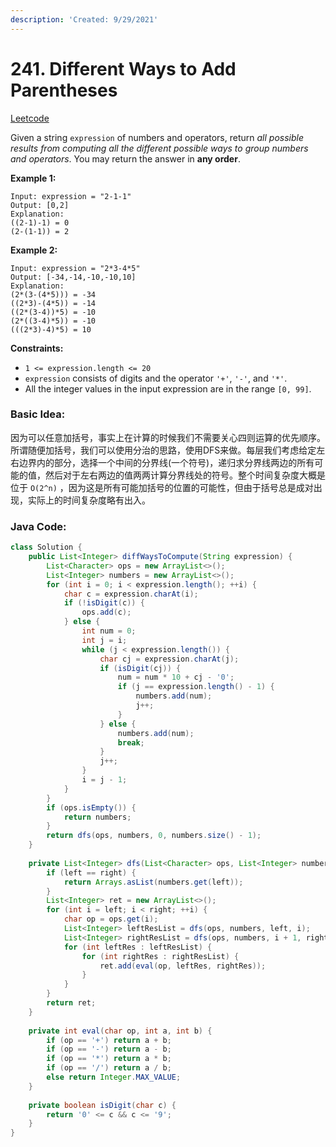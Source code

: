 ```yaml
---
description: 'Created: 9/29/2021'
---
```


# 241. Different Ways to Add Parentheses

[Leetcode](https://leetcode.com/problems/different-ways-to-add-parentheses/)

Given a string `expression` of numbers and operators, return _all possible results from computing all the different possible ways to group numbers and operators_. You may return the answer in **any order**.

**Example 1:**

```text
Input: expression = "2-1-1"
Output: [0,2]
Explanation:
((2-1)-1) = 0 
(2-(1-1)) = 2
```

**Example 2:**

```text
Input: expression = "2*3-4*5"
Output: [-34,-14,-10,-10,10]
Explanation:
(2*(3-(4*5))) = -34 
((2*3)-(4*5)) = -14 
((2*(3-4))*5) = -10 
(2*((3-4)*5)) = -10 
(((2*3)-4)*5) = 10
```

**Constraints:**

* `1 <= expression.length <= 20`
* `expression` consists of digits and the operator `'+'`, `'-'`, and `'*'`.
* All the integer values in the input expression are in the range `[0, 99]`.

### Basic Idea:

因为可以任意加括号，事实上在计算的时候我们不需要关心四则运算的优先顺序。所谓随便加括号，我们可以使用分治的思路，使用DFS来做。每层我们考虑给定左右边界内的部分，选择一个中间的分界线\(一个符号\)，递归求分界线两边的所有可能的值，然后对于左右两边的值两两计算分界线处的符号。整个时间复杂度大概是位于 `O(2^n)` ，因为这是所有可能加括号的位置的可能性，但由于括号总是成对出现，实际上的时间复杂度略有出入。

### Java Code:

```java
class Solution {
    public List<Integer> diffWaysToCompute(String expression) {
        List<Character> ops = new ArrayList<>();
        List<Integer> numbers = new ArrayList<>();
        for (int i = 0; i < expression.length(); ++i) {
            char c = expression.charAt(i);
            if (!isDigit(c)) {
                ops.add(c);
            } else {
                int num = 0;
                int j = i;
                while (j < expression.length()) {
                    char cj = expression.charAt(j);
                    if (isDigit(cj)) {
                        num = num * 10 + cj - '0';
                        if (j == expression.length() - 1) {
                            numbers.add(num);
                            j++;
                        }
                    } else {
                        numbers.add(num);
                        break;
                    }
                    j++;
                }
                i = j - 1;
            }
        }
        if (ops.isEmpty()) {
            return numbers;
        }
        return dfs(ops, numbers, 0, numbers.size() - 1);
    }
    
    private List<Integer> dfs(List<Character> ops, List<Integer> numbers, int left, int right) {
        if (left == right) {
            return Arrays.asList(numbers.get(left));
        }
        List<Integer> ret = new ArrayList<>();
        for (int i = left; i < right; ++i) {
            char op = ops.get(i);
            List<Integer> leftResList = dfs(ops, numbers, left, i);
            List<Integer> rightResList = dfs(ops, numbers, i + 1, right);
            for (int leftRes : leftResList) {
                for (int rightRes : rightResList) {
                    ret.add(eval(op, leftRes, rightRes));
                }
            }
        }
        return ret;
    }
    
    private int eval(char op, int a, int b) {
        if (op == '+') return a + b;
        if (op == '-') return a - b;
        if (op == '*') return a * b;
        if (op == '/') return a / b;
        else return Integer.MAX_VALUE;
    }
    
    private boolean isDigit(char c) {
        return '0' <= c && c <= '9';
    }
}
```



